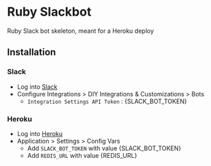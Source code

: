 # Ruby Slackbot

Ruby Slack bot skeleton, meant for a Heroku deploy

## Installation

### Slack

* Log into [Slack](https://slack.com/?story=roiproofpoints&s=1)
* Configure Integrations > DIY Integrations & Customizations > Bots
  * ```Integration Settings API Token``` : {SLACK_BOT_TOKEN}

### Heroku

* Log into [Heroku](https://id.heroku.com/login)
* Application > Settings > Config Vars
  * Add ```SLACK_BOT_TOKEN``` with value {SLACK_BOT_TOKEN}
  * Add ```REDIS_URL``` with value {REDIS_URL}